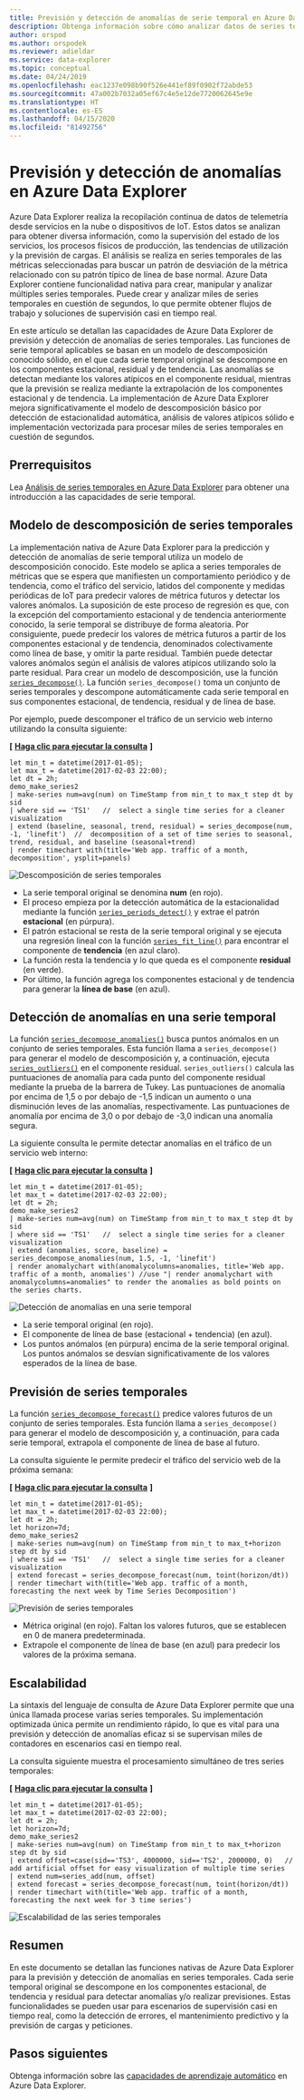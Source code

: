 ```yaml
---
title: Previsión y detección de anomalías de serie temporal en Azure Data Explorer
description: Obtenga información sobre cómo analizar datos de series temporales para la previsión y detección de anomalías mediante Azure Data Explorer.
author: orspod
ms.author: orspodek
ms.reviewer: adieldar
ms.service: data-explorer
ms.topic: conceptual
ms.date: 04/24/2019
ms.openlocfilehash: eac1237e098b90f526e441ef89f0902f72abde53
ms.sourcegitcommit: 47a002b7032a05ef67c4e5e12de7720062645e9e
ms.translationtype: HT
ms.contentlocale: es-ES
ms.lasthandoff: 04/15/2020
ms.locfileid: "81492756"
---
```

# <a name="anomaly-detection-and-forecasting-in-azure-data-explorer"></a>Previsión y detección de anomalías en Azure Data Explorer

Azure Data Explorer realiza la recopilación continua de datos de telemetría desde servicios en la nube o dispositivos de IoT. Estos datos se analizan para obtener diversa información, como la supervisión del estado de los servicios, los procesos físicos de producción, las tendencias de utilización y la previsión de cargas. El análisis se realiza en series temporales de las métricas seleccionadas para buscar un patrón de desviación de la métrica relacionado con su patrón típico de línea de base normal. Azure Data Explorer contiene funcionalidad nativa para crear, manipular y analizar múltiples series temporales. Puede crear y analizar miles de series temporales en cuestión de segundos, lo que permite obtener flujos de trabajo y soluciones de supervisión casi en tiempo real.

En este artículo se detallan las capacidades de Azure Data Explorer de previsión y detección de anomalías de series temporales. Las funciones de serie temporal aplicables se basan en un modelo de descomposición conocido sólido, en el que cada serie temporal original se descompone en los componentes estacional, residual y de tendencia. Las anomalías se detectan mediante los valores atípicos en el componente residual, mientras que la previsión se realiza mediante la extrapolación de los componentes estacional y de tendencia. La implementación de Azure Data Explorer mejora significativamente el modelo de descomposición básico por detección de estacionalidad automática, análisis de valores atípicos sólido e implementación vectorizada para procesar miles de series temporales en cuestión de segundos.

## <a name="prerequisites"></a>Prerrequisitos

Lea [Análisis de series temporales en Azure Data Explorer](/azure/data-explorer/time-series-analysis) para obtener una introducción a las capacidades de serie temporal.

## <a name="time-series-decomposition-model"></a>Modelo de descomposición de series temporales

La implementación nativa de Azure Data Explorer para la predicción y detección de anomalías de serie temporal utiliza un modelo de descomposición conocido. Este modelo se aplica a series temporales de métricas que se espera que manifiesten un comportamiento periódico y de tendencia, como el tráfico del servicio, latidos del componente y medidas periódicas de IoT para predecir valores de métrica futuros y detectar los valores anómalos. La suposición de este proceso de regresión es que, con la excepción del comportamiento estacional y de tendencia anteriormente conocido, la serie temporal se distribuye de forma aleatoria. Por consiguiente, puede predecir los valores de métrica futuros a partir de los componentes estacional y de tendencia, denominados colectivamente como línea de base, y omitir la parte residual. También puede detectar valores anómalos según el análisis de valores atípicos utilizando solo la parte residual.
Para crear un modelo de descomposición, use la función [`series_decompose()`](kusto/query/series-decomposefunction.md). La función `series_decompose()` toma un conjunto de series temporales y descompone automáticamente cada serie temporal en sus componentes estacional, de tendencia, residual y de línea de base. 

Por ejemplo, puede descomponer el tráfico de un servicio web interno utilizando la consulta siguiente:

**\[** [**Haga clic para ejecutar la consulta**](https://dataexplorer.azure.com/clusters/help/databases/Samples?query=H4sIAAAAAAAAA3WQ3WrDMAyF7/sUukvCnDXJGIOVPEULuwxqoixm/gm2+jf28JObFjbYrmyho3M+yRCD1a5jaGFAJtaW8qaqX8qqLqvnYrMySYHnvxRNWT1B07xW1U03JFEzbVYDWd9Z/KAuUtAUm9UXpLJcSnAH2+LxPZe3AO9gJ6ZbRjvDGLy9EbG/BUemOXnvLxD1AOJ1mijQtWhbyHbbOgOA9RogkqGeAaXn3g1BooVb6OiDNHpD6CjAUccDGv2JrL0TSzozuQHyPYqHdqRkDKN3aBRwkJaCQJIoQ4VsuXh2A/Xezj5SWkVBWSvI0vSoOSsWpLtEpyDwY4KTW8nnJ5ws+2+eAhSyOxjkd+HDVVcIfHplp2TYTxgYTpqnnDUbarM32gPO86PY4jjqfmGw3vGkftNlCi5xNprbWW5kYvENQQnqDh8CAAA=) **\]**

```kusto
let min_t = datetime(2017-01-05);
let max_t = datetime(2017-02-03 22:00);
let dt = 2h;
demo_make_series2
| make-series num=avg(num) on TimeStamp from min_t to max_t step dt by sid 
| where sid == 'TS1'   //  select a single time series for a cleaner visualization
| extend (baseline, seasonal, trend, residual) = series_decompose(num, -1, 'linefit')  //  decomposition of a set of time series to seasonal, trend, residual, and baseline (seasonal+trend)
| render timechart with(title='Web app. traffic of a month, decomposition', ysplit=panels)
```

![Descomposición de series temporales](media/anomaly-detection/series-decompose-timechart.png)

* La serie temporal original se denomina **num** (en rojo). 
* El proceso empieza por la detección automática de la estacionalidad mediante la función [`series_periods_detect()`](kusto/query/series-periods-detectfunction.md) y extrae el patrón **estacional** (en púrpura).
* El patrón estacional se resta de la serie temporal original y se ejecuta una regresión lineal con la función [`series_fit_line()`](kusto/query/series-fit-linefunction.md) para encontrar el componente de **tendencia** (en azul claro).
* La función resta la tendencia y lo que queda es el componente **residual** (en verde).
* Por último, la función agrega los componentes estacional y de tendencia para generar la **línea de base** (en azul).

## <a name="time-series-anomaly-detection"></a>Detección de anomalías en una serie temporal

La función [`series_decompose_anomalies()`](kusto/query/series-decompose-anomaliesfunction.md) busca puntos anómalos en un conjunto de series temporales. Esta función llama a `series_decompose()` para generar el modelo de descomposición y, a continuación, ejecuta [`series_outliers()`](kusto/query/series-outliersfunction.md) en el componente residual. `series_outliers()` calcula las puntuaciones de anomalía para cada punto del componente residual mediante la prueba de la barrera de Tukey. Las puntuaciones de anomalía por encima de 1,5 o por debajo de -1,5 indican un aumento o una disminución leves de las anomalías, respectivamente. Las puntuaciones de anomalía por encima de 3,0 o por debajo de -3,0 indican una anomalía segura. 

La siguiente consulta le permite detectar anomalías en el tráfico de un servicio web interno:

**\[** [**Haga clic para ejecutar la consulta**](https://dataexplorer.azure.com/clusters/help/databases/Samples?query=H4sIAAAAAAAAA3WR3W7CMAyF73mKI25KpRbaTmjSUJ8CpF1WoXVptPxUifmb9vBLoGO7GFeR7ePv2I4ihpamYdToBBNLTYuqKF/zosyLdbqZqagQl/8UVV68oKreimLSdVFUDZtZR9o2WnxQ48lJ8tXsCzHM7yHMUdfidFiEN4U12AXoloUe0Turp4nYTsaeaYzs/RVedgis80CObkFdI9ltywTAagV4UtQyRKiZgyLEaTGZ9taFQqtIGHI4SX8USn4KltYEJF2YTIeFMFaHPPkMvrWOMuxFoEpDaVjujmo6aq0erafmIY+7ZCiX6wx5mSGJHb3kJA1sF8jB8q69toNwjLPkYfGTseqoja//eLNkRXXyTnuIcVyCneh72cL2YQdtDQ8ZHvIkDcsfPWH+3AvPvObx0FMXD/RLhfDYW9VhtNKwj/8U69M1b2S//AbRUQMWQQIAAA==) **\]**

```kusto
let min_t = datetime(2017-01-05);
let max_t = datetime(2017-02-03 22:00);
let dt = 2h;
demo_make_series2
| make-series num=avg(num) on TimeStamp from min_t to max_t step dt by sid 
| where sid == 'TS1'   //  select a single time series for a cleaner visualization
| extend (anomalies, score, baseline) = series_decompose_anomalies(num, 1.5, -1, 'linefit')
| render anomalychart with(anomalycolumns=anomalies, title='Web app. traffic of a month, anomalies') //use "| render anomalychart with anomalycolumns=anomalies" to render the anomalies as bold points on the series charts.
```

![Detección de anomalías en una serie temporal](media/anomaly-detection/series-anomaly-detection.png)

* La serie temporal original (en rojo). 
* El componente de línea de base (estacional + tendencia) (en azul).
* Los puntos anómalos (en púrpura) encima de la serie temporal original. Los puntos anómalos se desvían significativamente de los valores esperados de la línea de base.

## <a name="time-series-forecasting"></a>Previsión de series temporales

La función [`series_decompose_forecast()`](kusto/query/series-decompose-forecastfunction.md) predice valores futuros de un conjunto de series temporales. Esta función llama a `series_decompose()` para generar el modelo de descomposición y, a continuación, para cada serie temporal, extrapola el componente de línea de base al futuro.

La consulta siguiente le permite predecir el tráfico del servicio web de la próxima semana:

**\[** [**Haga clic para ejecutar la consulta**](https://dataexplorer.azure.com/clusters/help/databases/Samples?query=H4sIAAAAAAAAA22QzW6DMBCE73mKuQFqKISqitSIW98gkXpEDl5iK9hG9uanUR++dqE99YRGO8x845EYRtuO0UIKJtaG8qbebMt6U9avxW41Joe4/+doyvoFTfNW14tPJlOjZqGc1w9n263crSQZ1xlxpi6Q1xSa1ReSLGcJezGtuJ7y+C3gLA6xZM/CTBi8MwshuxnkaUlGYJpS5/ETQUvEzJsiTz+ibZEd9psMQFUBgUbqGSLe7GkkpBVYygfn46EfSVjyuOpwEaN+CNbOxki6M1mZTNSLkAbOv3WSemcmF6j7vSX8dcTUlvOFsZJcFDHFx4wYnmp7JTzjplnlrHmkNvugI8Q0PYO9GAbdww0RyDjLav1XHLnBimAjEG5E5zQ7vRP284x36hOOTtxZ8Q3The8P2QEAAA==) **\]**

```kusto
let min_t = datetime(2017-01-05);
let max_t = datetime(2017-02-03 22:00);
let dt = 2h;
let horizon=7d;
demo_make_series2
| make-series num=avg(num) on TimeStamp from min_t to max_t+horizon step dt by sid 
| where sid == 'TS1'   //  select a single time series for a cleaner visualization
| extend forecast = series_decompose_forecast(num, toint(horizon/dt))
| render timechart with(title='Web app. traffic of a month, forecasting the next week by Time Series Decomposition')
```

![Previsión de series temporales](media/anomaly-detection/series-forecasting.png)

* Métrica original (en rojo). Faltan los valores futuros, que se establecen en 0 de manera predeterminada.
* Extrapole el componente de línea de base (en azul) para predecir los valores de la próxima semana.

## <a name="scalability"></a>Escalabilidad

La sintaxis del lenguaje de consulta de Azure Data Explorer permite que una única llamada procese varias series temporales. Su implementación optimizada única permite un rendimiento rápido, lo que es vital para una previsión y detección de anomalías eficaz si se supervisan miles de contadores en escenarios casi en tiempo real.

La consulta siguiente muestra el procesamiento simultáneo de tres series temporales:

**\[** [**Haga clic para ejecutar la consulta**](https://dataexplorer.azure.com/clusters/help/databases/Samples?query=H4sIAAAAAAAAA21Qy26DMBC85yvmFlChcUirSI34ikTqETl4KVawjfDmqX587UCaHuqLtePxPLYjhtG2YpRQkom1oaQQy3Uulrl4TzezLjLk5T9GkYsViuJDiImnIqlox6F1g745W67VZqbIuMrIA1WeBk2+mH0jjvk4wh5NKU9fSbhTOItdMNmyND2awZkpIbsxyMukDM/UR8/9FV6rIEkXJqvgmsYTl7X0lISHspzvtqt5hjdxPxkeYBHA4gGKFMBiAUilIAfWja617CY1NG4ASX/FSfuj7PRNsg4ZXANz7Fj3HSGuBmOjZ5hYbcSqIBwbZpNk+iQFcQpx4/omrqLamd55qh5v41d22nIybWChOI0qQ9Cg4e5ftyE6zprbhDV3VM4/aQ/Z96/gQTahU4wsYZzlNvs11vYL3BJsCIQz0eHed/W30jz9AUEBI0ktAgAA) **\]**

```kusto
let min_t = datetime(2017-01-05);
let max_t = datetime(2017-02-03 22:00);
let dt = 2h;
let horizon=7d;
demo_make_series2
| make-series num=avg(num) on TimeStamp from min_t to max_t+horizon step dt by sid
| extend offset=case(sid=='TS3', 4000000, sid=='TS2', 2000000, 0)   //  add artificial offset for easy visualization of multiple time series
| extend num=series_add(num, offset)
| extend forecast = series_decompose_forecast(num, toint(horizon/dt))
| render timechart with(title='Web app. traffic of a month, forecasting the next week for 3 time series')
```

![Escalabilidad de las series temporales](media/anomaly-detection/series-scalability.png)

## <a name="summary"></a>Resumen

En este documento se detallan las funciones nativas de Azure Data Explorer para la previsión y detección de anomalías en series temporales. Cada serie temporal original se descompone en los componentes estacional, de tendencia y residual para detectar anomalías y/o realizar previsiones. Estas funcionalidades se pueden usar para escenarios de supervisión casi en tiempo real, como la detección de errores, el mantenimiento predictivo y la previsión de cargas y peticiones.

## <a name="next-steps"></a>Pasos siguientes

Obtenga información sobre las [capacidades de aprendizaje automático](/azure/data-explorer/machine-learning-clustering) en Azure Data Explorer.
